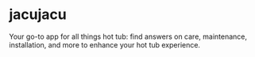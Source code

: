 # jacujacu
Your go-to app for all things hot tub: find answers on care, maintenance, installation, and more to enhance your hot tub experience.

